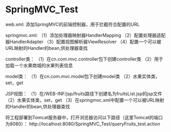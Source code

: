 # SpringMVC_Test
web.xml:
    添加SpringMVC的前端控制器，用于拦截符合配置的URL

springmvc.xml:
     （1）添加处理器映射器HandlerMapping
     （2）配置处理器适配器HandlerAdapter
     （3）配置视图解析器ViewResolver
     （4）配置一个可以被URL映射的Handler的bean,供处理器查找

controller类：
     （1）在cn.com.mvc.controller包下创建controller类
     （2）用于加载一个水果商城的水果列表信息

model类：
     （1）在cn.com.mvc.model包下创建model类
     （2）水果实体类，set，get

JSP视图：
     （1）在/WEB-INF/jsp/fruits路径下创建名为fruitsList.jsp的jsp文件
     （2）水果实体类，set，get
     （3）在springmvc.xml中配置一个可以被URL映射的Handler的bean,供处理器查找

将工程部署到Tomcat服务器中，打开浏览器访问以下路径（这里Tomcat的端口为8080）：
    http://localhost:8080/SpringMVC_Test/queryFruits_test.action